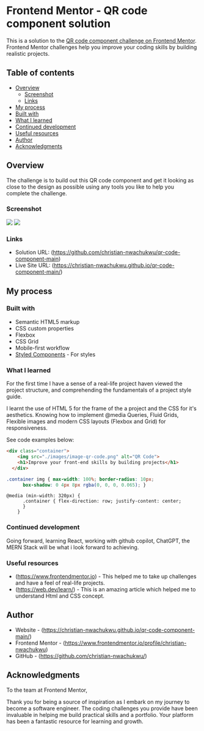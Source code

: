 # Frontend Mentor - QR code component solution

This is a solution to the [QR code component challenge on Frontend Mentor](https://www.frontendmentor.io/challenges/qr-code-component-iux_sIO_H). Frontend Mentor challenges help you improve your coding skills by building realistic projects. 

## Table of contents

- [Overview](#overview)
  - [Screenshot](#screenshot)
  - [Links](#links)
-  [My process](#my-process)
  - [Built with](#built-with)
  - [What I learned](#what-i-learned)
  - [Continued development](#continued-development)
  - [Useful resources](#useful-resources)
- [Author](#author)
- [Acknowledgments](#acknowledgments)


## Overview

The challenge is to build out this QR code component and get it looking as close to the design as possible using any tools you like to help you complete the challenge.

### Screenshot

![](./Soution-Desktop-Design.jpg)
![](./Soution-Mobile-Design.jpg)



### Links

- Solution URL: (https://github.com/christian-nwachukwu/qr-code-component-main)
- Live Site URL: (https://christian-nwachukwu.github.io/qr-code-component-main/)

## My process

### Built with

- Semantic HTML5 markup
- CSS custom properties
- Flexbox
- CSS Grid
- Mobile-first workflow
- [Styled Components](https://styled-components.com/) - For styles


### What I learned

For the first time I have a sense of a real-life project haven viewed the project structure, and comprehending the fundamentals of a project style guide.

I learnt the use of HTML 5 for the frame of the a project and the CSS for it's aesthetics. Knowing how to implement @media Queries, Fluid Grids, Flexible images and modern CSS layouts (Flexbox and Grid) for responsiveness.

See code examples below:

```html
<div class="container">
    <img src="./images/image-qr-code.png" alt="QR Code">
    <h1>Improve your front-end skills by building projects</h1>
  </div>
```
```css
.container img { max-width: 100%; border-radius: 10px; 
      box-shadow: 0 4px 8px rgba(0, 0, 0, 0.065); }

```
```media query
@media (min-width: 320px) {
      .container { flex-direction: row; justify-content: center;
      } 
    }
```


### Continued development

Going forward, learning React, working with github copilot, ChatGPT, the MERN Stack will be what i look forward to achieving.


### Useful resources

- (https://www.frontendmentor.io) - This helped me to take up challenges and have a feel of real-life projects.
- (https://web.dev/learn/) - This is an amazing article which helped me to understand Html and CSS concept.


## Author

- Website - (https://christian-nwachukwu.github.io/qr-code-component-main/)
- Frontend Mentor - (https://www.frontendmentor.io/profile/christian-nwachukwu)
- GitHub - (https://github.com/christian-nwachukwu/)


## Acknowledgments

To the team at Frontend Mentor,

Thank you for being a source of inspiration as I embark on my journey to become a software engineer. The coding challenges you provide have been invaluable in helping me build practical skills and a portfolio. Your platform has been a fantastic resource for learning and growth.
